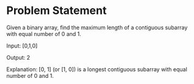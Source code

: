 # Problem Statement


Given a binary array, find the maximum length of a contiguous subarray with equal number of 0 and 1.

Input: [0,1,0]

Output: 2

Explanation: [0, 1] (or [1, 0]) is a longest contiguous subarray with equal number of 0 and 1.
